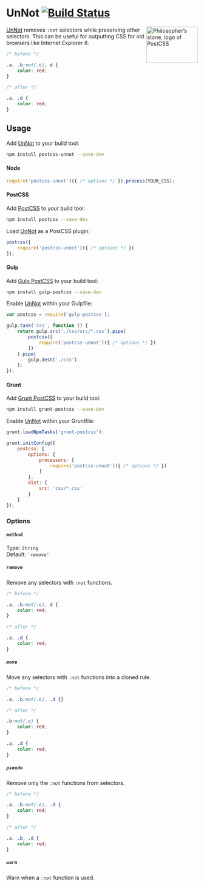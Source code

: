 # UnNot [![Build Status][ci-img]][ci]

<img align="right" width="135" height="95" src="http://postcss.github.io/postcss/logo-leftp.png" title="Philosopher’s stone, logo of PostCSS">

[UnNot] removes `:not` selectors while preserving other selectors. This can be useful for outputting CSS for old browsers like Internet Explorer 8.

```css
/* before */

.a, .b:not(.c), d {
    color: red;
}

/* after */

.a, .d {
    color: red;
}
```

## Usage

Add [UnNot] to your build tool:

```bash
npm install postcss-unnot --save-dev
```

#### Node

```js
require('postcss-unnot')({ /* options */ }).process(YOUR_CSS);
```

#### PostCSS

Add [PostCSS] to your build tool:

```bash
npm install postcss --save-dev
```

Load [UnNot] as a PostCSS plugin:

```js
postcss([
    require('postcss-unnot')({ /* options */ })
]);
```

#### Gulp

Add [Gulp PostCSS] to your build tool:

```bash
npm install gulp-postcss --save-dev
```

Enable [UnNot] within your Gulpfile:

```js
var postcss = require('gulp-postcss');

gulp.task('css', function () {
    return gulp.src('./css/src/*.css').pipe(
        postcss([
            require('postcss-unnot')({ /* options */ })
        ])
    ).pipe(
        gulp.dest('./css')
    );
});
```

#### Grunt

Add [Grunt PostCSS] to your build tool:

```bash
npm install grunt-postcss --save-dev
```

Enable [UnNot] within your Gruntfile:

```js
grunt.loadNpmTasks('grunt-postcss');

grunt.initConfig({
    postcss: {
        options: {
            processors: [
                require('postcss-unnot')({ /* options */ })
            ]
        },
        dist: {
            src: 'css/*.css'
        }
    }
});
```

### Options

#### `method`

Type: `String`  
Default: `'remove'`

##### `remove`
Remove any selectors with `:not` functions.
```css
/* before */

.a, .b:not(.c), d {
    color: red;
}

/* after */

.a, .d {
    color: red;
}
```

##### `move`
Move any selectors with `:not` functions into a cloned rule.
```css
/* before */

.a, .b:not(.c), .d {}

/* after */

.b:not(.c) {
    color: red;
}

.a, .d {
    color: red;
}
```

##### `pseudo`
Remove only the `:not` functions from selectors.
```css
/* before */

.a, .b:not(.c), .d {
    color: red;
}

/* after */

.a, .b, .d {
    color: red;
}
```

##### `warn`
Warn when a `:not` function is used.

[ci]: https://travis-ci.org/jonathantneal/postcss-unnot
[ci-img]: https://travis-ci.org/jonathantneal/postcss-unnot.svg
[Gulp PostCSS]: https://github.com/postcss/gulp-postcss
[Grunt PostCSS]: https://github.com/nDmitry/grunt-postcss
[PostCSS]: https://github.com/postcss/postcss
[UnNot]: https://github.com/jonathantneal/postcss-unnot
